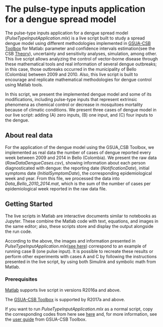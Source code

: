 # The pulse-type inputs application for a dengue spread model

The pulse-type inputs application for a dengue spread model (*PulseTypeInputApplication.mlx*) is a live script built to study a spread dengue model using different methodologies implemented in [GSUA-CSB Toolbox](https://la.mathworks.com/matlabcentral/fileexchange/72637-gsua-csb) for Matlab:  parameter and confidence intervals estimation(see the CSB [Theory](https://arxiv.org/abs/1909.09603)), uncertainty and sensitivity analyses, simulation, among other.  This live script allows analyzing the control of vector-borne disease through these mathematical tools and real information of several dengue outbreaks; in this case, those outbreaks occurred in the municipality of Bello (Colombia) between 2009 and 2010. Also, this live script is built to encourage and replicate mathematical methodologies for dengue control using Matlab tools.

In this script, we present the implemented dengue model and some of its modifications, including pulse-type inputs that represent extrinsic phenomena as chemical control or decrease in mosquitoes mortality because of climatic conditions. We present three cases of dengue model in our live script: adding (A) zero inputs, (B) one input, and (C) four inputs to the dengue.

## About real data

For the application of the dengue model using the GSUA_CSB Toolbox, we implemented as real data the number of cases of dengue reported every week between 2009 and 2014 in Bello (Colombia). We present the raw data (*RawDataDengueCases.csv*), showing information about each person diagnosticated with dengue: the reporting date (*NotificationDate*), initial symptoms date (*InitialSymptomDate*), the corresponding epidemiological week and year. From this file, we processed the data into *Data_Bello_2010_2014.mat*, which is the sum of the number of cases per epidemiological week reported in the raw data file.

## Getting Started

The live scripts in Matlab are interactive documents similar to notebooks as Jupyter. These combine the Matlab code with text, equations, and images in the same editor; also, these scripts store and display the output alongside the run code.

According to the above, the images and information presented in *PulseTypeInputApplication.mlx*([see here](https://alexacl95.github.io/PulseTypeInputApplication/PulseTypeInputApplication.html)) correspond to an example of running case B (one pulse input). It is possible to recreate these results or perform other experiments with cases A and C by following the instructions presented in the live script, by using both Simulink and symbolic math from Matlab. 

### Prerequisites

[Matlab](https://la.mathworks.com/downloads/web_downloads?s_tid=srctitle) supports live script in versions R2016a and above.

The [GSUA-CSB Toolbox](https://la.mathworks.com/matlabcentral/fileexchange/72637-gsua-csb) is supported by R2017a and above.

If you want to run *PulseTypeInputApplication.mlx* as a normal script, copy the corresponding codes from here see [here](https://alexacl95.github.io/PulseTypeInputApplication/PulseTypeInputApplication.html) and, for more information, see the [user guide](https://drojasd.github.io/GSUA-CSB/gsua_userguide) from GSUA-CSB Toolbox. 
